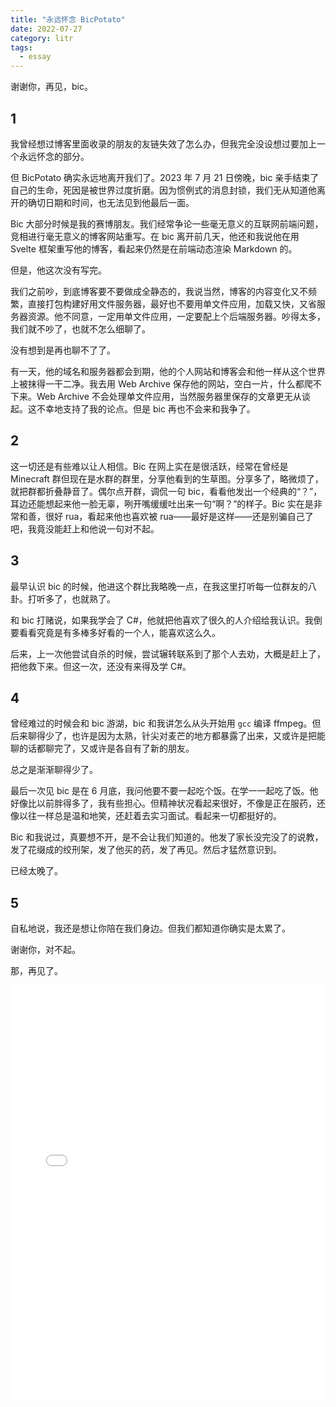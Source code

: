 ```yaml
---
title: "永远怀念 BicPotato"
date: 2022-07-27
category: litr
tags:
  - essay
---
```


谢谢你，再见，bic。

<!-- more -->

## 1

我曾经想过博客里面收录的朋友的友链失效了怎么办，但我完全没设想过要加上一个永远怀念的部分。

但 BicPotato 确实永远地离开我们了。2023 年 7 月 21 日傍晚，bic 亲手结束了自己的生命，死因是被世界过度折磨。因为惯例式的消息封锁，我们无从知道他离开的确切日期和时间，也无法见到他最后一面。

Bic 大部分时候是我的赛博朋友。我们经常争论一些毫无意义的互联网前端问题，竞相进行毫无意义的博客网站重写。在 bic 离开前几天，他还和我说他在用 Svelte 框架重写他的博客，看起来仍然是在前端动态渲染 Markdown 的。

但是，他这次没有写完。

我们之前吵，到底博客要不要做成全静态的，我说当然，博客的内容变化又不频繁，直接打包构建好用文件服务器，最好也不要用单文件应用，加载又快，又省服务器资源。他不同意，一定用单文件应用，一定要配上个后端服务器。吵得太多，我们就不吵了，也就不怎么细聊了。

没有想到是再也聊不了了。

有一天，他的域名和服务器都会到期，他的个人网站和博客会和他一样从这个世界上被抹得一干二净。我去用 Web Archive 保存他的网站，空白一片，什么都爬不下来。Web Archive 不会处理单文件应用，当然服务器里保存的文章更无从谈起。这不幸地支持了我的论点。但是 bic 再也不会来和我争了。

## 2

这一切还是有些难以让人相信。Bic 在网上实在是很活跃，经常在曾经是 Minecraft 群但现在是水群的群里，分享他看到的生草图。分享多了，略微烦了，就把群都折叠静音了。偶尔点开群，调侃一句 bic，看看他发出一个经典的“？”，耳边还能想起来他一脸无辜，咧开嘴缓缓吐出来一句“啊？”的样子。Bic 实在是非常和善，很好 rua，看起来他也喜欢被 rua——最好是这样——还是别骗自己了吧，我竟没能赶上和他说一句对不起。

## 3

最早认识 bic 的时候，他进这个群比我略晚一点，在我这里打听每一位群友的八卦。打听多了，也就熟了。

和 bic 打赌说，如果我学会了 C#，他就把他喜欢了很久的人介绍给我认识。我倒要看看究竟是有多棒多好看的一个人，能喜欢这么久。

后来，上一次他尝试自杀的时候，尝试辗转联系到了那个人去劝，大概是赶上了，把他救下来。但这一次，还没有来得及学 C#。

## 4

曾经难过的时候会和 bic 游湖，bic 和我讲怎么从头开始用 `gcc` 编译 ffmpeg。但后来聊得少了，也许是因为太熟，针尖对麦芒的地方都暴露了出来，又或许是把能聊的话都聊完了，又或许是各自有了新的朋友。

总之是渐渐聊得少了。

最后一次见 bic 是在 6 月底，我问他要不要一起吃个饭。在学一一起吃了饭。他好像比以前胖得多了，我有些担心。但精神状况看起来很好，不像是正在服药，还像以往一样总是温和地笑，还赶着去实习面试。看起来一切都挺好的。

Bic 和我说过，真要想不开，是不会让我们知道的。他发了家长没完没了的说教，发了花缀成的绞刑架，发了他买的药，发了再见。然后才猛然意识到。

已经太晚了。

## 5

自私地说，我还是想让你陪在我们身边。但我们都知道你确实是太累了。

谢谢你，对不起。

那，再见了。

<iframe src="//player.bilibili.com/player.html?aid=93234467&bvid=BV1nE41177gb&cid=159168788&page=1&t=107" style="height: 75ch; max-height: 50vh; width: 100%;" scrolling="no" border="0" frameborder="no" framespacing="0" allowfullscreen="true"></iframe>

